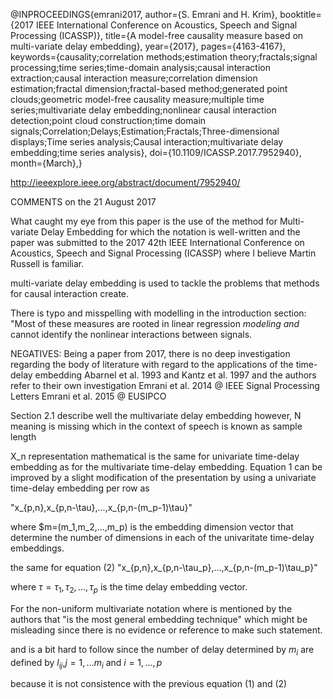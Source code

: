 @INPROCEEDINGS{emrani2017,
author={S. Emrani and H. Krim},
booktitle={2017 IEEE International Conference on Acoustics, Speech and Signal Processing (ICASSP)},
title={A model-free causality measure based on multi-variate delay embedding},
year={2017},
pages={4163-4167},
keywords={causality;correlation methods;estimation theory;fractals;signal processing;time series;time-domain analysis;causal interaction extraction;causal interaction measure;correlation dimension estimation;fractal dimension;fractal-based method;generated point clouds;geometric model-free causality measure;multiple time series;multivariate delay embedding;nonlinear causal interaction detection;point cloud construction;time domain signals;Correlation;Delays;Estimation;Fractals;Three-dimensional displays;Time series analysis;Causal interaction;multivariate delay embedding;time series analysis},
doi={10.1109/ICASSP.2017.7952940},
month={March},}


http://ieeexplore.ieee.org/abstract/document/7952940/


COMMENTS on the 21 August 2017

What caught my eye from this paper is the use of the method for
Multi-variate Delay Embedding for which the notation is well-written and the
paper was submitted to
the 2017 42th IEEE International Conference on Acoustics, Speech and Signal Processing (ICASSP)
where I believe Martin Russell is familiar.



multi-variate delay embedding is used to tackle the problems
that methods for causal interaction create.

There is typo and misspelling with modelling in the introduction section:
"Most of these measures are rooted in linear regression *modeling*
*and* cannot identify the nonlinear interactions between signals.

NEGATIVES:
Being a paper from 2017, there is no deep investigation regarding the
body of literature with regard to the applications of the time-delay embedding
Abarnel et al. 1993 and Kantz et al. 1997
and the authors refer to their own investigation
Emrani et al. 2014 @ IEEE Signal Processing Letters
Emrani et al. 2015 @ EUSIPCO


Section 2.1 describe well the multivariate delay embedding
however, N meaning is missing which in the context of speech is known as sample length

X_n representation mathematical is the same for  univariate time-delay embedding
as for the multivariate time-delay embedding.
Equation 1 can be improved by a slight modification of the presentation by using
a univariate time-delay embedding per row as

"x_{p,n},x_{p,n-\tau},...,x_{p,n-(m_p-1)\tau}"

where $m=(m_1,m_2,...,m_p) is the embedding dimension vector that determine the
number of dimensions in each of the univaritate time-delay embeddings.

the same for equation (2)
"x_{p,n},x_{p,n-\tau_p},...,x_{p,n-(m_p-1)\tau_p}"

where $\tau= \tau_1, \tau_2,..., \tau_p$ is the time delay embedding vector.

For the non-uniform multivariate notation where is mentioned by the authors that
"is the most general embedding technique" which might be misleading since there
is no evidence or reference to make such statement.

and is a bit hard to follow
since the number of delay determined by $m_i$ are defined by
 $l_{ij}$,$j=1,...m_i$ and $i=1,...,p$

because it is not consistence with the previous equation (1) and (2)

